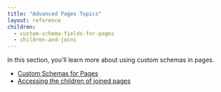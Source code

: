 ```yaml
---
title: "Advanced Pages Topics"
layout: reference
children:
  - custom-schema-fields-for-pages
  - children-and-joins
---
```


In this section, you'll learn more about using custom schemas in pages.

* [Custom Schemas for Pages](/tutorials/advanced-development/advanced-pages-topics/custom-schema-fields-for-pages.md)
* [Accessing the children of joined pages](/tutorials/advanced-development/advanced-pages-topics/children-and-joins.md)
